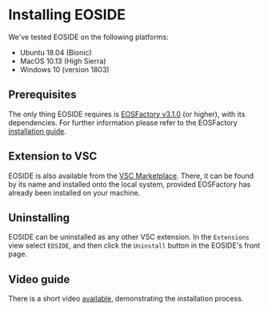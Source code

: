 # Installing EOSIDE

We've tested EOSIDE on the following platforms:

- Ubuntu 18.04 (Bionic)
- MacOS 10.13 (High Sierra)
- Windows 10 (version 1803)

## Prerequisites

The only thing EOSIDE requires is [EOSFactory v3.1.0](<https://github.com/tokenika/eosfactory/releases/tag/v3.0.2>) (or higher), with its dependencies. For further information please refer to the EOSFactory [installation guide](https://eosfactory.io/build/html/tutorials/01.InstallingEOSFactory.html).

## Extension to VSC

EOSIDE is also available from the [VSC Marketplace](https://marketplace.visualstudio.com/vscode). There, it can be found by its name and installed onto the local system, provided EOSFactory has already been installed on your machine.

## Uninstalling

EOSIDE can be uninstalled as any other VSC extension. In the `Extensions` view select `EOSIDE`, and then click the `Uninstall` button in the EOSIDE's front page.

## Video guide

There is a short video [available](https://eosfactory.io/eoside/html/_static/installing.mp4), demonstrating the installation process.